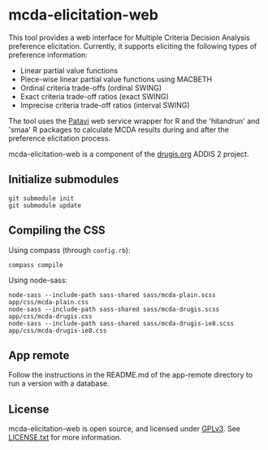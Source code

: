 mcda-elicitation-web
====================

This tool provides a web interface for Multiple Criteria Decision
Analysis preference elicitation. Currently, it supports eliciting the
following types of preference information:

 - Linear partial value functions
 - Piece-wise linear partial value functions using MACBETH
 - Ordinal criteria trade-offs (ordinal SWING)
 - Exact criteria trade-off ratios (exact SWING)
 - Imprecise criteria trade-off ratios (interval SWING)

The tool uses the [Patavi][patavi] web service wrapper for R and the
'hitandrun' and 'smaa' R packages to calculate MCDA results during and
after the preference elicitation process.

mcda-elicitation-web is a component of the [drugis.org][drugis] ADDIS 2
project.

Initialize submodules
---------------------

```
git submodule init
git submodule update
```

Compiling the CSS
-----------------

Using compass (through `config.rb`):

```
compass compile
```

Using node-sass:

```
node-sass --include-path sass-shared sass/mcda-plain.scss app/css/mcda-plain.css
node-sass --include-path sass-shared sass/mcda-drugis.scss app/css/mcda-drugis.css
node-sass --include-path sass-shared sass/mcda-drugis-ie8.scss app/css/mcda-drugis-ie8.css
```

App remote
----------
Follow the instructions in the README.md of the app-remote directory to run
a version with a database.

License
-------

mcda-elicitation-web is open source, and licensed under [GPLv3][gpl-3].
See [LICENSE.txt](LICENSE.txt) for more information.

[patavi]: https://github.com/joelkuiper/patavi
[gpl-3]: http://gplv3.fsf.org/
[drugis]: http://drugis.org/
